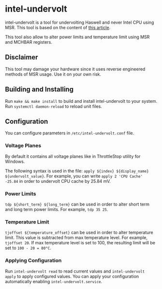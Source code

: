 # intel-undervolt

intel-undervolt is a tool for undervolting Haswell and never Intel CPU using MSR.
This tool is based on the content of [this article](https://github.com/mihic/linux-intel-undervolt).

This tool also allow to alter power limits and temperature limit using MSR and MCHBAR registers.

## Disclaimer

This tool may damage your hardware since it uses reverse engineered methods of MSR usage. Use it on your own risk.

## Building and Installing

Run `make && make install` to build and install intel-undervolt to your system.
Run `systemctl daemon-reload` to reload unit files.

## Configuration

You can configure parameters in `/etc/intel-undervolt.conf` file.

### Voltage Planes

By default it contains all voltage planes like in ThrottleStop utility for Windows.

The following syntax is used in the file: `apply ${index} ${display_name} ${undervolt_value}`.
For example, you can write `apply 2 'CPU Cache' -25.84` in order to undervolt CPU cache by 25.84 mV.

### Power Limits

`tdp ${short_term} ${long_term}` can be used in order to alter short term and long term power limits.
For example, `tdp 35 25`.

### Temperature Limit

`tjoffset ${temperature_offset}` can be used in order to alter temperature limit. This value is subtracted
from max temperature level. For example, `tjoffset 20`. If max temperature level is set to 100, the resulting
limit will be set to `100 - 20 = 80°C`.

### Applying Configuration

Run `intel-undervolt read` to read current values and `intel-undervolt apply` to apply configured values.
You can apply your configuration automatically enabling `intel-undervolt.service`.
